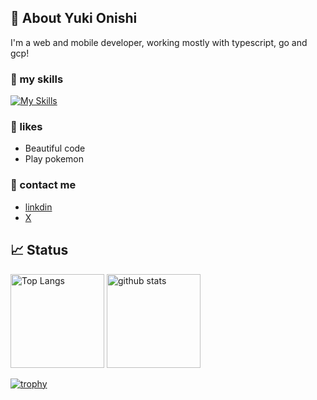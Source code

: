 



## 🙋 About Yuki Onishi
I'm a web and mobile developer, working mostly with typescript, go and gcp! 

### 🌱 my skills

[![My Skills](https://skillicons.dev/icons?i=ts,js,go,dart,php,nodejs,swift,kotlin,html,css,sass,tailwind,react,nextjs,vue,nuxtjs,express,nestjs,laravel,flutter,docker,aws,gcp,graphql,mysql,postgres,firebase,supabase,prisma,jest,npm,yarn,webpack&perline=10)](https://skillicons.dev)

### 🍪 likes
* Beautiful code
* Play pokemon

### 📩 contact me
*  [linkdin](https://www.linkedin.com/in/yuki-onishi-19141a200/)
*  [X](https://twitter.com/yukionishi1989)






## 📈 Status

<img alt="Top Langs" height="150px" src="https://github-readme-stats.vercel.app/api/top-langs/?username=YukiOnishi1129&layout=compact&count_private=true&show_icons=true&theme=tokyonight" />          <img alt="github stats" height="150px" src="https://github-readme-stats.vercel.app/api?username=YukiOnishi1129&count_private=true&show_icons=true&show_icons=true&theme=tokyonight" />

[![trophy](https://github-profile-trophy.vercel.app/?username=YukiOnishi1129&theme=onedark&column=7)](https://github.com/ryo-ma/github-profile-trophy)

<!-- [![Anurag's GitHub stats](https://github-readme-stats.vercel.app/api?username=YukiOnishi1129&theme=onedark)](https://github.com/anuraghazra/github-readme-stats)


[![Top Langs](https://github-readme-stats.vercel.app/api/top-langs/?username=YukiOnishi1129&theme=github_dark&layout=compact
)](https://github.com/anuraghazra/github-readme-stats) -->


<!-- 
<a href="https://app.daily.dev/yuki"><img src="https://api.daily.dev/devcards/v2/IytwLEYk5PX0HyTXp5pEg.png?type=default&r=9ex" width="356" alt="yuki's Dev Card"/></a>
 -->

 <!-- 
 ![](https://github-profile-summary-cards.vercel.app/api/cards/profile-details?username=YukiOnishi1129&theme=2077)
  -->







<!-- ### Hi there 👋 -->

<!--
**YukiOnishi1129/YukiOnishi1129** is a ✨ _special_ ✨ repository because its `README.md` (this file) appears on your GitHub profile.

Here are some ideas to get you started:

- 🔭 I’m currently working on ...
- 🌱 I’m currently learning ...
- 👯 I’m looking to collaborate on ...
- 🤔 I’m looking for help with ...
- 💬 Ask me about ...
- 📫 How to reach me: ...
- 😄 Pronouns: ...
- ⚡ Fun fact: ...
-->
